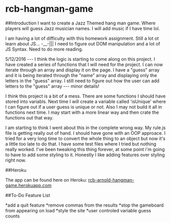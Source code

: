 # rcb-hangman-game
##Introduction
I want to create a Jazz Themed hang man game. Where players will guess Jazz musician names. I will add music if I have time lol.

I am having a lot of difficulty with this homework assignment. Still a lot ot learn about JS... -__-||| I need to figure out DOM manipulation and a lot of JS Syntax. Need to do more reading.

5/12/2016 --- I think the logic is starting to come along on this project. I have created a series of functions that I will need for the project. I can now iterate through an array and display it on the page. I have a "guess" array and it is being iterated through the "name" array and displaying only the letters in the "guess" array. I still need to figure out how the user can add letters to the "guess" array --- minor details! 

I think this project is a bit of a mess. There are some functions I should have stored into variabls. Next time I will create a variable called 'isUnique' where I can figure out if a user guess is unique or not. Also I may not build it all in functions next time. I may start with a more linear way and then crate the functions out that way. 

I am starting to think I went about this in the complete wrong way. My rule.js file is getting really out of hand. I should have gone with an OOP approace. I tried for a very long time to convert the whole thing to an object but now it's a little too late to do that. I  have some test files where I tried but nothing really worked. I've been tweaking this thing forever, at some point i'm going to have to add some styling to it. Honestly I like adding features over styling right now. 

##Heroku

The app can be found here on Heroku:
[rcb-arnold-hangman-game.herokuapp.com](rcb-arnold-hangman-game.herokuapp.com)

##To-Do Feature List

*add a quit feature
*remove commas from the results
*stop the gameboard from appearing on load
*style the site
*user controled variable guess counts